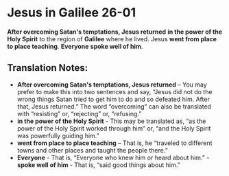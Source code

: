 Jesus in Galilee 26-01
========================


**After overcoming Satan's temptations, Jesus returned** **in the power
of the Holy Spirit** to the region of **Galilee** where he lived. Jesus
**went from place to place teaching**.  **Everyone** **spoke well
of him**.

Translation Notes:
------------------

-   **After overcoming Satan's temptations, Jesus returned** – You may
    prefer to make this into two sentences and say, “Jesus did not do
    the wrong things Satan tried to get him to do and so defeated him.
    After that, Jesus returned.” The word “overcoming” can
    also be translated with “resisting” or, “rejecting” or,
    “refusing.”
-   **in the power of the Holy Spirit** - This may be translated as, “as
    the power of the Holy Spirit worked through him” or, “and the
    Holy Spirit was powerfully guiding him.”
-   **went from place to place teaching** – That is, he “traveled to
    different towns and other places and taught the people there.”
-   **Everyone** - That is, “Everyone who knew him or heard about
him.” -   **spoke well of him** - That is, “said good things about
him.”

